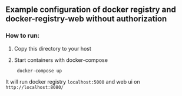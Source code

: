 ## Example configuration of docker registry and docker-registry-web without authorization
### How to run:

1. Copy this directory to your host
    
2. Start containers with docker-compose    
    
        docker-compose up

It will run docker registry `localhost:5000` and web ui on `http://localhost:8080/`